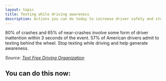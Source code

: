 ```yaml
---
layout: topic
title: Texting while driving awareness
description: Actions you can do today to increase driver safety and stop texting while driving.
---
```


80% of crashes and 65% of near-crashes involve some form of driver inattention within 3 seconds of the event. 57% of American drivers admit to texting behind the wheel. Stop texting while driving and help generate
awareness.

_Source: [Text Free Driving Organization](http://www.textfreedriving.org/)_

## You can do this now:
